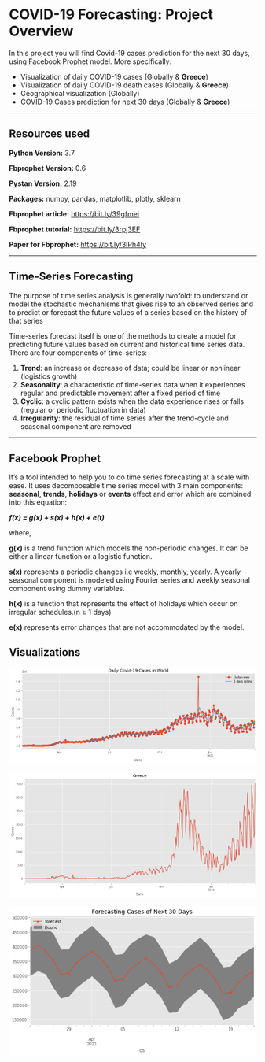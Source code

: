 # COVID-19 Forecasting: Project Overview

In this project you will find Covid-19 cases prediction for the next 30 days, using Facebook Prophet model. More specifically:
* Visualization of daily COVID-19 cases (Globally & **Greece**)
* Visualization of daily COVID-19 death cases (Globally & **Greece**)
* Geographical visualization (Globally)
* COVID-19 Cases prediction for next 30 days (Globally & **Greece**)

--------------------------------------------------------------------------------------------------------------------------------------------------------------------------------

## Resources used

**Python Version:** 3.7

**Fbprophet Version:** 0.6

**Pystan Version:** 2.19

**Packages:** numpy, pandas, matplotlib, plotly, sklearn

**Fbprophet article:** https://bit.ly/39gfmei

**Fbprophet tutorial:** https://bit.ly/3rpj3EF

**Paper for Fbprophet:** https://bit.ly/3lPh4Iy

--------------------------------------------------------------------------------------------------------------------------------------------------------------------------------

## Time-Series Forecasting

The purpose of time series analysis is generally twofold: to understand or model the stochastic mechanisms that gives rise to an observed series and to predict or forecast the future values of a series based on the history of that series

Time-series forecast itself is one of the methods to create a model for predicting future values based on current and historical time series data. There are four components of time-series:

1. **Trend**: an increase or decrease of data; could be linear or nonlinear (logistics growth)
2. **Seasonality**: a characteristic of time-series data when it experiences regular and predictable movement after a fixed period of time
3. **Cyclic**: a cyclic pattern exists when the data experience rises or falls (regular or periodic fluctuation in data)
4. **Irregularity**: the residual of time series after the trend-cycle and seasonal component are removed

--------------------------------------------------------------------------------------------------------------------------------------------------------------------------------

## Facebook Prophet

It’s a tool intended to help you to do time series forecasting at a scale with ease. It uses decomposable time series model with 3 main components: **seasonal**, **trends**, **holidays** or **events** effect and error which are combined into this equation:

***f(x) = g(x) + s(x) + h(x) + e(t)***

where,

**g(x)** is a trend function which models the non-periodic changes. It can be either a linear function or a logistic function.

**s(x)** represents a periodic changes i.e weekly, monthly, yearly. A yearly seasonal component is modeled using Fourier series and weekly seasonal component using dummy variables.

**h(x)** is a function that represents the effect of holidays which occur on irregular schedules.(n ≥ 1 days)

**e(x)** represents error changes that are not accommodated by the model.

## Visualizations

![](https://github.com/StamKavid/COVID_19_simple_analysis/blob/main/Images/Daily%20COVID-19%20Cases%20(Globally).png)

![](https://github.com/StamKavid/COVID_19_simple_analysis/blob/main/Images/Daily%20COVID-19%20Cases%20(Greece).png)

![](https://github.com/StamKavid/COVID_19_simple_analysis/blob/main/Images/Forecasting%20Cases%20for%20Next%2030%20days%20(Globally).png)


